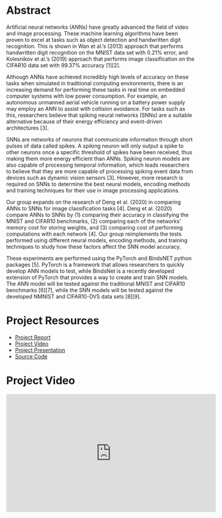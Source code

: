# Abstract

Artificial neural networks (ANNs) have greatly advanced the field of video and image processing. These machine learning algorithms have been proven to excel at tasks such as object detection and handwritten digit recognition. This is shown in Wan et al.’s (2013) approach that performs handwritten digit recognition on the MNIST data set with 0.21% error, and Kolesnikov et al.’s (2019) approach that performs image classification on the CIFAR10 data set with 99.37% accuracy [1][2]. 

Although ANNs have achieved incredibly high levels of accuracy on these tasks when simulated in traditional computing environments, there is an increasing demand for performing these tasks in real time on embedded computer systems with low power consumption. For example, an autonomous unmanned aerial vehicle running on a battery power supply may employ an ANN to assist with collision avoidance. For tasks such as this, researchers believe that spiking neural networks (SNNs) are a suitable alternative because of their energy efficiency and event-driven architectures [3].

SNNs are networks of neurons that communicate information through short pulses of data called spikes. A spiking neuron will only output a spike to other neurons once a specific threshold of spikes have been received, thus making them more energy efficient than ANNs. Spiking neuron models are also capable of processing temporal information, which leads researchers to believe that they are more capable of processing spiking event data from devices such as dynamic vision sensors [3]. However, more research is required on SNNs to determine the best neural models, encoding methods and training techniques for their use in image processing applications.

Our group expands on the research of Deng et al. (2020) in comparing ANNs to SNNs for image classification tasks [4]. Deng et al. (2020) compare ANNs to SNNs by (1) comparing their accuracy in classifying the MNIST and CIFAR10 benchmarks, (2) comparing each of the networks’ memory cost for storing weights, and (3) comparing cost of performing computations with each network [4]. Our group reimplements the tests performed using different neural models, encoding methods, and training techniques to study how these factors affect the SNN model accuracy.

These experiments are performed using the PyTorch and BindsNET python packages [5]. PyTorch is a framework that allows researchers to quickly develop ANN models to test, while BindsNet is a recently developed extension of PyTorch that provides a way to create and train SNN models. The ANN model will be tested against the traditional MNIST and CIFAR10 benchmarks [6][7], while the SNN models will be tested against the developed NMNIST and CIFAR10-DVS data sets [8][9].

# Project Resources
- [Project Report]()
- [Project Video](https://www.youtube.com/watch?v=yVP_vmSdnkg)
- [Project Presentation](./resources/snn_presentation.pdf)
- [Source Code](https://github.com/oshears/adv-ml-2020-snn-project)

# Project Video
<iframe width="560" height="315" src="https://www.youtube.com/embed/yVP_vmSdnkg" frameborder="0" allow="accelerometer; autoplay; clipboard-write; encrypted-media; gyroscope; picture-in-picture" allowfullscreen></iframe>
